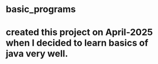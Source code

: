 # basic_programs
# created this project on April-2025 when I decided to learn basics of java very well. 
